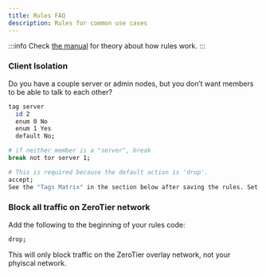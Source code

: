 ```yaml
---
title: Rules FAQ
description: Rules for common use cases
---
```


:::info
Check [the manual](./rules.md) for theory about how rules work.
:::

### Client Isolation

Do you have a couple server or admin nodes, but you don’t want members to be able to talk to each other?

```sh
tag server
  id 2
  enum 0 No
  enum 1 Yes
  default No;

# if neither member is a "server", break
break not tor server 1;

# This is required because the default action is 'drop'.
accept;
See the "Tags Matrix" in the section below after saving the rules. Set your servers to “Yes”
```

### Block all traffic on ZeroTier network

Add the following to the beginning of your rules code:


```sh
drop;
```

This will only block traffic on the ZeroTier overlay network, not your phyiscal network.